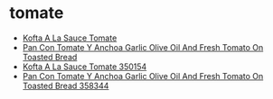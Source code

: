 # tomate

 * [Kofta A La Sauce Tomate](../../index/k/kofta-a-la-sauce-tomate-350154.json)
 * [Pan Con Tomate Y Anchoa Garlic Olive Oil And Fresh Tomato On Toasted Bread](../../index/p/pan-con-tomate-y-anchoa-garlic-olive-oil-and-fresh-tomato-on-toasted-bread-358344.json)
 * [Kofta A La Sauce Tomate 350154](../../index/k/kofta-a-la-sauce-tomate-350154.json)
 * [Pan Con Tomate Y Anchoa Garlic Olive Oil And Fresh Tomato On Toasted Bread 358344](../../index/p/pan-con-tomate-y-anchoa-garlic-olive-oil-and-fresh-tomato-on-toasted-bread-358344.json)
